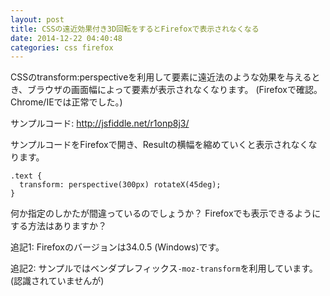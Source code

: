 ```yaml
---
layout: post
title: CSSの遠近効果付き3D回転をするとFirefoxで表示されなくなる
date: 2014-12-22 04:40:48
categories: css firefox
---
```

<p>CSSのtransform:perspectiveを利用して要素に遠近法のような効果を与えるとき、ブラウザの画面幅によって要素が表示されなくなります。
(Firefoxで確認。Chrome/IEでは正常でした。)</p>

<p>サンプルコード: <a href="http://jsfiddle.net/r1onp8j3/">http://jsfiddle.net/r1onp8j3/</a></p>

<p>サンプルコードをFirefoxで開き、Resultの横幅を縮めていくと表示されなくなります。</p>

```
.text {
  transform: perspective(300px) rotateX(45deg);
}
```

<p>何か指定のしかたが間違っているのでしょうか？
Firefoxでも表示できるようにする方法はありますか？</p>

<p>追記1: Firefoxのバージョンは34.0.5 (Windows)です。</p>

<p>追記2: サンプルではベンダプレフィックス<code>-moz-transform</code>を利用しています。(認識されていませんが)</p>
